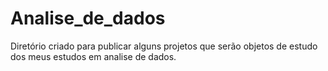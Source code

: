 # Analise_de_dados
Diretório criado para publicar alguns projetos que serão objetos de estudo dos meus estudos em analise de dados.